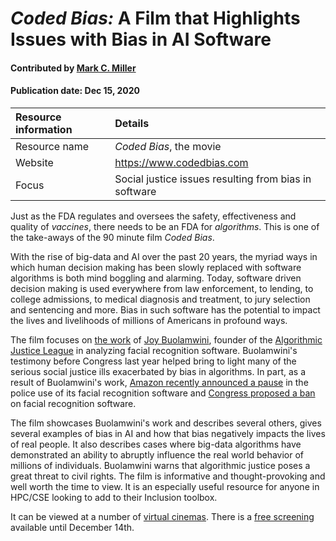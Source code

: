 # *Coded Bias:* A Film that Highlights Issues with Bias in AI Software

#### Contributed by [Mark C. Miller](http://github.com/markcmiller86 "Mark C. Miller")
#### Publication date: Dec 15, 2020

Resource information | Details
:--- | :--- 
Resource name | *Coded Bias*, the movie
Website | https://www.codedbias.com
Focus | Social justice issues resulting from bias in software

Just as the FDA regulates and oversees the safety, effectiveness and quality of
*vaccines*, there needs to be an FDA for *algorithms*. This is one of the take-aways
of the 90 minute film *Coded Bias*.

With the rise of big-data and AI over the past 20 years, the myriad ways in which human
decision making has been slowly replaced with software algorithms is both mind boggling
and alarming. Today, software driven decision making is used everywhere from law
enforcement, to lending, to college admissions, to medical diagnosis and treatment, to
jury selection and sentencing and more. Bias in such software has the potential to impact
the lives and livelihoods of millions of Americans in profound ways.

The film focuses on
[the work](https://news.mit.edu/2018/study-finds-gender-skin-type-bias-artificial-intelligence-systems-0212) of
[Joy Buolamwini](https://en.wikipedia.org/wiki/Joy_Buolamwini), founder of the
[Algorithmic Justice League](https://www.ajl.org) in analyzing facial recognition software.
Buolamwini's testimony before Congress last year helped bring to light many of the serious social justice ills
exacerbated by bias in algorithms. In part, as a result of Buolamwini's work,
[Amazon recently announced a pause](https://www.aboutamazon.com/news/policy-news-views/we-are-implementing-a-one-year-moratorium-on-police-use-of-rekognition)
in the police use of its facial recognition software and
[Congress proposed a ban](https://www.markey.senate.gov/news/press-releases/senators-markey-and-merkley-and-reps-jayapal-pressley-to-introduce-legislation-to-ban-government-use-of-facial-recognition-other-biometric-technology)
on facial recognition software.

The film showcases Buolamwini's work and describes several others, gives several examples of bias
in AI and how that bias negatively impacts the lives of real people. It also describes cases
where big-data algorithms have demonstrated an ability to abruptly influence the real world behavior
of millions of individuals. Buolamwini warns that algorithmic justice poses a great threat to
civil rights. The film is informative and thought-provoking and well worth the time to view. It
is an especially useful resource for anyone in HPC/CSE looking to add to their Inclusion toolbox.

It can be viewed at a number of [virtual cinemas](https://www.codedbias.com/virtualcinema). There
is a [free screening](https://www.meetup.com/AI-LA-Meetup/events/274929071/) available until
December 14th.
